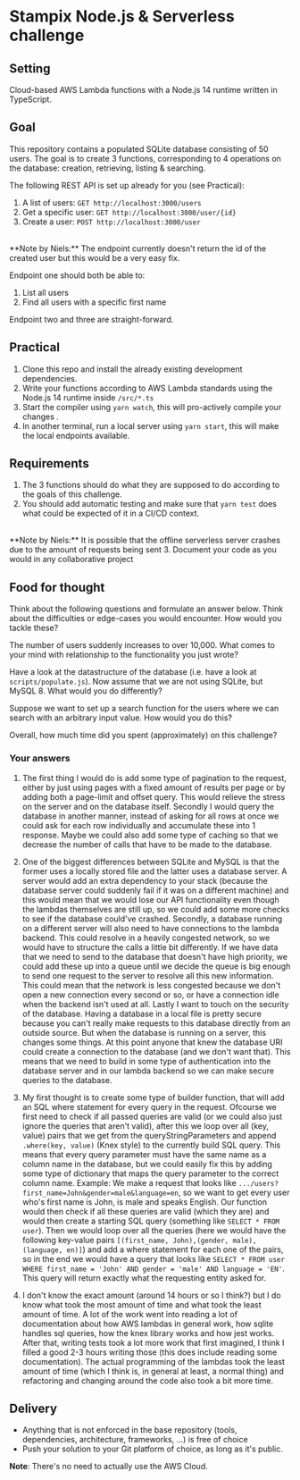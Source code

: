# Stampix Node.js & Serverless challenge

## Setting
Cloud-based AWS Lambda functions with a Node.js 14 runtime written in TypeScript.

## Goal
This repository contains a populated SQLite database consisting of 50 users. The goal is to create 3 functions, corresponding to 4 operations on the database: creation, retrieving, listing & searching.

The following REST API is set up already for you (see Practical):

1. A list of users: `GET http://localhost:3000/users`
2. Get a specific user: `GET http://localhost:3000/user/{id}`
3. Create a user: `POST http://localhost:3000/user`
  <br/>
  **Note by Niels:** The endpoint currently doesn't return the id of the created user but this would be a very easy fix.

Endpoint one should both be able to:

1. List all users
2. Find all users with a specific first name

Endpoint two and three are straight-forward.

## Practical
1. Clone this repo and install the already existing development dependencies.
3. Write your functions according to AWS Lambda standards using the Node.js 14 runtime inside `/src/*.ts`
4. Start the compiler using `yarn watch`, this will pro-actively compile your changes .
5. In another terminal, run a local server using `yarn start`, this will make the local endpoints available.

## Requirements
1. The 3 functions should do what they are supposed to do according to the goals of this challenge.
2. You should add automatic testing and make sure that `yarn test` does what could be expected of it in a CI/CD context.
  <br/>
  **Note by Niels:** It is possible that the offline serverless server crashes due to the amount of requests being sent
3. Document your code as you would in any collaborative project

## Food for thought
Think about the following questions and formulate an answer below. Think about the difficulties or edge-cases you would encounter. How would you tackle these?

The number of users suddenly increases to over 10,000. What comes to your mind with relationship to the functionality you just wrote?

Have a look at the datastructure of the database (i.e. have a look at `scripts/populate.js`). Now assume that we are not using SQLite, but MySQL 8. What would you do differently?

Suppose we want to set up a search function for the users where we can search with an arbitrary input value. How would you do this?

Overall, how much time did you spent (approximately) on this challenge?

### Your answers

1. The first thing I would do is add some type of pagination to the request, either by just using pages with a fixed amount of results per page or by adding both a page-limit and offset query. This would relieve the stress on the server and on the database itself. Secondly I would query the database in another manner, instead of asking for all rows at once we could ask for each row individually and accumulate these into 1 response. Maybe we could also add some type of caching so that we decrease the number of calls that have to be made to the database.

2. One of the biggest differences between SQLite and MySQL is that the former uses a locally stored file and the latter uses a database server. A server would add an extra dependency to your stack (because the database server could suddenly fail if it was on a different machine) and this would mean that we would lose our API functionality even though the lambdas themselves are still up, so we could add some more checks to see if the database could've crashed. Secondly, a database running on a different server will also need to have connections to the lambda backend. This could resolve in a heavily congested network, so we would have to structure the calls a little bit differently. If we have data that we need to send to the database that doesn't have high priority, we could add these up into a queue until we decide the queue is big enough to send one request to the server to resolve all this new information. This could mean that the network is less congested because we don't open a new connection every second or so, or have a connection idle when the backend isn't used at all. Lastly I want to touch on the security of the database. Having a database in a local file is pretty secure because you can't really make requests to this database directly from an outside source. But when the database is running on a server, this changes some things. At this point anyone that knew the database URI could create a connection to the database (and we don't want that). This means that we need to build in some type of authentication into the database server and in our lambda backend so we can make secure queries to the database.

3. My first thought is to create some type of builder function, that will add an SQL where statement for every query in the request. Ofcourse we first need to check if all passed queries are valid (or we could also just ignore the queries that aren't valid), after this we loop over all (key, value) pairs that we get from the queryStringParameters and append `.where(key, value)` (Knex style) to the currently build SQL query. This means that every query parameter must have the same name as a column name in the database, but we could easily fix this by adding some type of dictionary that maps the query parameter to the correct column name.
  Example: We make a request that looks like `.../users?first_name=John&gender=male&language=en`, so we want to get every user who's first name is John, is male and speaks English. Our function would then check if all these queries are valid (which they are) and would then create a starting SQL query (something like `SELECT * FROM user`). Then we would loop over all the queries (here we would have the following key-value pairs `[(first_name, John),(gender, male),(language, en)]`) and add a where statement for each one of the pairs, so in the end we would have a query that looks like `SELECT * FROM user WHERE first_name = 'John' AND gender = 'male' AND language = 'EN'`. This query will return exactly what the requesting entity asked for.

4. I don't know the exact amount (around 14 hours or so I think?) but I do know what took the most amount of time and what took the least amount of time. A lot of the work went into reading a lot of documentation about how AWS lambdas in general work, how sqlite handles sql queries, how the knex library works and how jest works. After that, writing tests took a lot more work that first imagined, I think I filled a good 2-3 hours writing those (this does include reading some documentation). The actual programming of the lambdas took the least amount of time (which I think is, in general at least, a normal thing) and refactoring and changing around the code also took a bit more time.

## Delivery
- Anything that is not enforced in the base repository (tools, dependencies, architecture, frameworks, ...) is free of choice
- Push your solution to your Git platform of choice, as long as it's public.

**Note**: There's no need to actually use the AWS Cloud.
